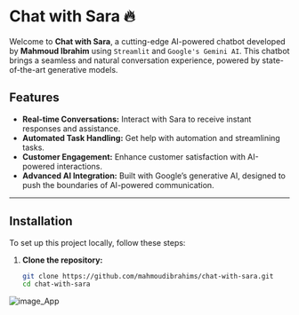 # Chat with Sara 🔥

Welcome to **Chat with Sara**, a cutting-edge AI-powered chatbot developed by **Mahmoud Ibrahim** using `Streamlit` and `Google's Gemini AI`. This chatbot brings a seamless and natural conversation experience, powered by state-of-the-art generative models.

## Features

- **Real-time Conversations:** Interact with Sara to receive instant responses and assistance.
- **Automated Task Handling:** Get help with automation and streamlining tasks.
- **Customer Engagement:** Enhance customer satisfaction with AI-powered interactions.
- **Advanced AI Integration:** Built with Google’s generative AI, designed to push the boundaries of AI-powered communication.

---

## Installation

To set up this project locally, follow these steps:

1. **Clone the repository:**
   ```bash
   git clone https://github.com/mahmoudibrahims/chat-with-sara.git
   cd chat-with-sara


![image_App](https://github.com/user-attachments/assets/06f56432-76ef-468b-92fa-eba2b33e493e)

